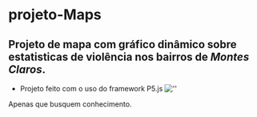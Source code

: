 ﻿projeto-Maps
===============
Projeto de mapa com gráfico dinâmico sobre estatisticas de violência nos bairros de _Montes Claros_. 
--------------------------------------------------------------------------------------------------
* Projeto feito com o uso do framework P5.js 
![''](https://dab1nmslvvntp.cloudfront.net/wp-content/uploads/2014/08/140756525102.png)

Apenas que busquem conhecimento.